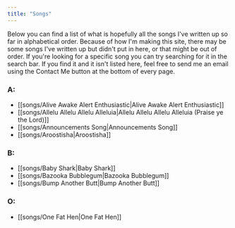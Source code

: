 ```yaml
---
title: "Songs"
---
```


Below you can find a list of what is hopefully all the songs I've written up so far in alphabetical order. Because of how I'm making this site, there may be some songs I've written up but didn't put in here, or that might be out of order. If you're looking for a specific song you can try searching for it in the search bar. If you find it and it isn't listed here, feel free to send me an email using the Contact Me button at the bottom of every page.

### A:
- [[songs/Alive Awake Alert Enthusiastic|Alive Awake Alert Enthusiastic]]
- [[songs/Allelu Allelu Allelu Alleluia|Allelu Allelu Allelu Alleluia (Praise ye the Lord)]]
- [[songs/Announcements Song|Announcements Song]]
- [[songs/Aroostisha|Aroostisha]]
### B:
- [[songs/Baby Shark|Baby Shark]]
- [[songs/Bazooka Bubblegum|Bazooka Bubblegum]]
- [[songs/Bump Another Butt|Bump Another Butt]]
### O:
- [[songs/One Fat Hen|One Fat Hen]]